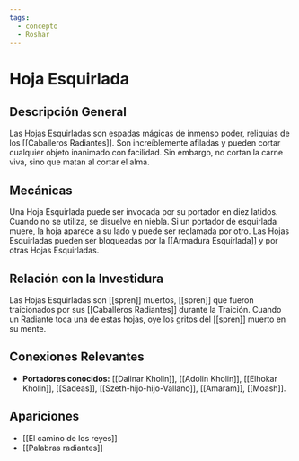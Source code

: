 ```yaml
---
tags:
  - concepto
  - Roshar
---
```


# Hoja Esquirlada

## Descripción General
Las Hojas Esquirladas son espadas mágicas de inmenso poder, reliquias de los [[Caballeros Radiantes]]. Son increíblemente afiladas y pueden cortar cualquier objeto inanimado con facilidad. Sin embargo, no cortan la carne viva, sino que matan al cortar el alma.

## Mecánicas
Una Hoja Esquirlada puede ser invocada por su portador en diez latidos. Cuando no se utiliza, se disuelve en niebla. Si un portador de esquirlada muere, la hoja aparece a su lado y puede ser reclamada por otro. Las Hojas Esquirladas pueden ser bloqueadas por la [[Armadura Esquirlada]] y por otras Hojas Esquirladas.

## Relación con la Investidura
Las Hojas Esquirladas son [[spren]] muertos, [[spren]] que fueron traicionados por sus [[Caballeros Radiantes]] durante la Traición. Cuando un Radiante toca una de estas hojas, oye los gritos del [[spren]] muerto en su mente.

## Conexiones Relevantes
* **Portadores conocidos:** [[Dalinar Kholin]], [[Adolin Kholin]], [[Elhokar Kholin]], [[Sadeas]], [[Szeth-hijo-hijo-Vallano]], [[Amaram]], [[Moash]].

## Apariciones
* [[El camino de los reyes]]
* [[Palabras radiantes]]